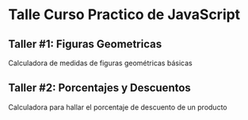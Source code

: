 # Talle Curso Practico de JavaScript

## Taller #1: Figuras Geometricas
Calculadora de medidas de figuras geométricas básicas


## Taller #2: Porcentajes y Descuentos
Calculadora para hallar el porcentaje de descuento de un producto 